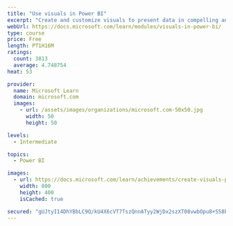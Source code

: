 ```yaml
---
title: "Use visuals in Power BI"
excerpt: "Create and customize visuals to present data in compelling and insightful ways."
webUrl: https://docs.microsoft.com/learn/modules/visuals-in-power-bi/
type: course
price: Free
length: PT1H16M
ratings:
  count: 3813
  average: 4.748754
heat: 53

provider:
  name: Microsoft Learn
  domain: microsoft.com
  images:
    - url: /assets/images/organizations/microsoft.com-50x50.jpg
      width: 50
      height: 50

levels:
  - Intermediate

topics:
  - Power BI

images:
  - url: https://docs.microsoft.com/learn/achievements/create-visuals-power-bi-desktop-social.png
    width: 800
    height: 400
    isCached: true

secured: "gUJtyI14DhYBbLC9Q/kU4X6cVT7TszQnnATyy2WjDx2szXT08vwbOpu8+558bUR2wRsqO0IZJiDWbmZODgem5VRt/CJXTIPhFOdfHvDy9VdzLXzNOmKcTlWtmQSa1bRXUOsusQNnmir7b6mWYLnKjmnGpg+2g9xrX4/Z3xT74X+ELcNB1OZaOL3HGYS1sPDr4nEVwOZ1opvpkfg+cK+byof/7NM3W8vtUP9Tnj3jYqLY+K5nu3yIlMZw4lEB9BOtsYDndPRK3l3upnVyuyvbln7bRLuREV5maScCRk8q+Cnhwz3aZBjI0KnEsoUkDJuDiHjZLpMAAZkDQ1IVIAWKE9g1651kaBmos2G41IkZZhGRHhPvFUlICzSHdZcR3g527NUV9vHpE7N24U9GqXrfJ5CBW+Hn7b/zgqEbSalsedc=;QYNPekGg10ngua/X+cPnig=="
---
```


